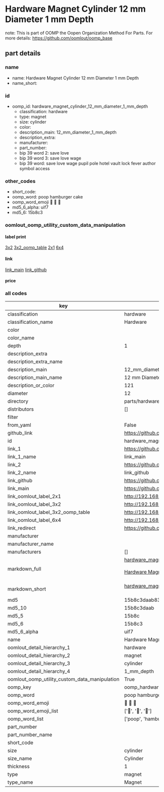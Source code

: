 # Hardware Magnet Cylinder 12 mm Diameter 1 mm Depth  

note: This is part of OOMP the Oopen Organization Method For Parts. For more details: https://github.com/oomlout/oomp_base

##  part details
  







### name
* name: Hardware Magnet Cylinder 12 mm Diameter 1 mm Depth
* name_short: 
### id
* oomp_id: hardware_magnet_cylinder_12_mm_diameter_1_mm_depth
  * classification: hardware
  * type: magnet
  * size: cylinder
  * color: 
  * description_main: 12_mm_diameter_1_mm_depth
  * description_extra: 
  * manufacturer: 
  * part_number: 
  * bip 39 word 2: save love
  * bip 39 word 3: save love wage
  * bip 39 word: save love wage pupil pole hotel vault lock fever author symbol access

### other_codes
* short_code: 
* oomp_word: poop hamburger cake
* oomp_word_emoji :poop: :hamburger: :cake:
* md5_6_alpha: uif7
* md5_6: 15b8c3






### oomlout_oomp_utility_custom_data_manipulation
#### label print
[3x2](http://192.168.1.245:1112/?label=oomp%20uif7)
[3x2_oomp_table](http://192.168.1.108:1112/?label=oomp%20uif7)
[2x1](http://192.168.1.242:1112/?label=oomp%20uif7)
[6x4](http://192.168.1.55:1112/?label=oomp%20uif7)    

#### link

[link_main](https://github.com/oomlout/oomlout_oomp_version_1_messy/tree/main/parts/hardware_magnet_cylinder_12_mm_diameter_1_mm_depth) [link_github](https://github.com/oomlout/oomlout_oomp_version_1_messy/tree/main/parts/hardware_magnet_cylinder_12_mm_diameter_1_mm_depth)                             

#### price







### all codes 
| key | value |  
| --- | --- |  
| classification | hardware |  
| classification_name | Hardware |  
| color |  |  
| color_name |  |  
| depth | 1 |  
| description_extra |  |  
| description_extra_name |  |  
| description_main | 12_mm_diameter_1_mm_depth |  
| description_main_name | 12 mm Diameter 1 mm Depth |  
| description_or_color | 121 |  
| diameter | 12 |  
| directory | parts/hardware_magnet_cylinder_12_mm_diameter_1_mm_depth |  
| distributors | [] |  
| filter |  |  
| from_yaml | False |  
| github_link | https://github.com/oomlout/oomlout_oomp_part_src/tree/main/parts/hardware_magnet_cylinder_12_mm_diameter_1_mm_depth |  
| id | hardware_magnet_cylinder_12_mm_diameter_1_mm_depth |  
| link_1 | https://github.com/oomlout/oomlout_oomp_version_1_messy/tree/main/parts/hardware_magnet_cylinder_12_mm_diameter_1_mm_depth |  
| link_1_name | link_main |  
| link_2 | https://github.com/oomlout/oomlout_oomp_version_1_messy/tree/main/parts/hardware_magnet_cylinder_12_mm_diameter_1_mm_depth |  
| link_2_name | link_github |  
| link_github | https://github.com/oomlout/oomlout_oomp_version_1_messy/tree/main/parts/hardware_magnet_cylinder_12_mm_diameter_1_mm_depth |  
| link_main | https://github.com/oomlout/oomlout_oomp_version_1_messy/tree/main/parts/hardware_magnet_cylinder_12_mm_diameter_1_mm_depth |  
| link_oomlout_label_2x1 | http://192.168.1.242:1112/?label=oomp%20uif7 |  
| link_oomlout_label_3x2 | http://192.168.1.245:1112/?label=oomp%20uif7 |  
| link_oomlout_label_3x2_oomp_table | http://192.168.1.108:1112/?label=oomp%20uif7 |  
| link_oomlout_label_6x4 | http://192.168.1.55:1112/?label=oomp%20uif7 |  
| link_redirect | https://github.com/oomlout/oomlout_oomp_version_1_messy/tree/main/parts/hardware_magnet_cylinder_12_mm_diameter_1_mm_depth |  
| manufacturer |  |  
| manufacturer_name |  |  
| manufacturers | [] |  
| markdown_full | [hardware_magnet_cylinder_12_mm_diameter_1_mm_depth](none)<br>[](none)<br>[Hardware Magnet Cylinder 12 Mm Diameter 1 Mm Depth](none)<br><br> |  
| markdown_short | [hardware_magnet_cylinder_12_mm_diameter_1_mm_depth](none)<br><br> |  
| md5 | 15b8c3daab837e39b8d3cadfec611dfe |  
| md5_10 | 15b8c3daab |  
| md5_5 | 15b8c |  
| md5_6 | 15b8c3 |  
| md5_6_alpha | uif7 |  
| name | Hardware Magnet Cylinder 12 mm Diameter 1 mm Depth |  
| oomlout_detail_hierarchy_1 | hardware |  
| oomlout_detail_hierarchy_2 | magnet |  
| oomlout_detail_hierarchy_3 | cylinder |  
| oomlout_detail_hierarchy_4 | 1_mm_depth |  
| oomlout_oomp_utility_custom_data_manipulation | True |  
| oomp_key | oomp_hardware_magnet_cylinder_12_mm_diameter_1_mm_depth |  
| oomp_word | poop hamburger cake |  
| oomp_word_emoji | :poop: :hamburger: :cake: |  
| oomp_word_emoji_list | [':poop:', ':hamburger:', ':cake:'] |  
| oomp_word_list | ['poop', 'hamburger', 'cake'] |  
| part_number |  |  
| part_number_name |  |  
| short_code |  |  
| size | cylinder |  
| size_name | Cylinder |  
| thickness | 1 |  
| type | magnet |  
| type_name | Magnet |  
